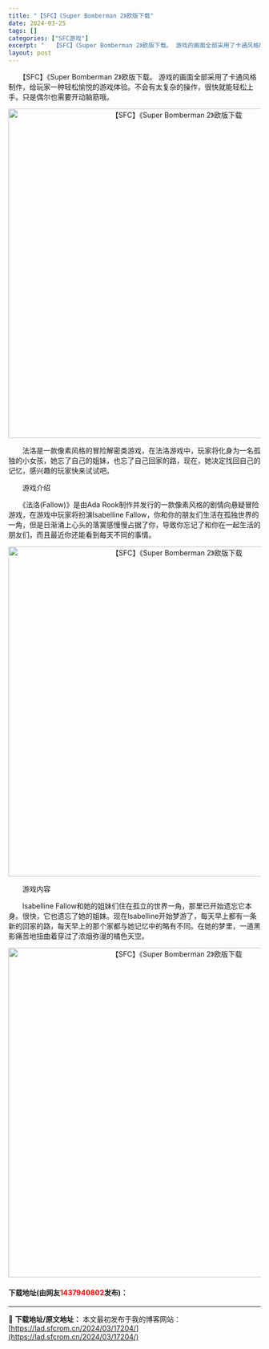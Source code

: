 ```yaml
---
title: "【SFC】《Super Bomberman 2》欧版下载"
date: 2024-03-25
tags: []
categories: ["SFC游戏"]
excerpt: "　　【SFC】《Super Bomberman 2》欧版下载。 游戏的画面全部采用了卡通风格制作，给玩家一种轻松愉悦的游戏体验。不会有太复杂的操作，很快就能轻松上手。只是偶尔也需要开动脑筋哦。 　　法洛是一款像素风格的冒险解密类游戏，在法洛游戏中，玩家将化身为一名孤独的小女孩，她忘了自己的姐妹，也忘&hellip;"
layout: post
---
```


 <p>　　【SFC】《Super Bomberman 2》欧版下载。 游戏的画面全部采用了卡通风格制作，给玩家一种轻松愉悦的游戏体验。不会有太复杂的操作，很快就能轻松上手。只是偶尔也需要开动脑筋哦。</p> <p align="center"><img align="" border="0" src="https://lad.sfcrom.cn/wp-content/uploads/2024/03/20240325_6600cff84e638.png" width="657" alt="【SFC】《Super Bomberman 2》欧版下载" /></p> <p>　　法洛是一款像素风格的冒险解密类游戏，在法洛游戏中，玩家将化身为一名孤独的小女孩，她忘了自己的姐妹，也忘了自己回家的路，现在，她决定找回自己的记忆，感兴趣的玩家快来试试吧。</p> <p>　　游戏介绍</p> <p>　　《法洛(Fallow)》是由Ada Rook制作并发行的一款像素风格的剧情向悬疑冒险游戏，在游戏中玩家将扮演Isabelline Fallow，你和你的朋友们生活在孤独世界的一角，但是日渐涌上心头的落寞感慢慢占据了你，导致你忘记了和你在一起生活的朋友们，而且最近你还能看到每天不同的事情。</p> <p align="center"><img align="" border="0" src="https://lad.sfcrom.cn/wp-content/uploads/2024/03/20240325_6600cff96b30c.png" width="658" alt="【SFC】《Super Bomberman 2》欧版下载" /></p> <p>　　游戏内容</p> <p>　　Isabelline Fallow和她的姐妹们住在孤立的世界一角，那里已开始遗忘它本身。很快，它也遗忘了她的姐妹。现在Isabelline开始梦游了，每天早上都有一条新的回家的路，每天早上的那个家都与她记忆中的略有不同。在她的梦里，一道黑影痛苦地扭曲着穿过了浓烟弥漫的橘色天空。</p> <p align="center"><img align="" border="0" src="https://lad.sfcrom.cn/wp-content/uploads/2024/03/20240325_6600cffaf0a5a.png" width="657" alt="【SFC】《Super Bomberman 2》欧版下载" /></p> <p><h4>下载地址(由网友<font color="red">1437940802</font>发布)：</h4></p> 

---
📖 **下载地址/原文地址：** 本文最初发布于我的博客网站：[https://lad.sfcrom.cn/2024/03/17204/](https://lad.sfcrom.cn/2024/03/17204/)
